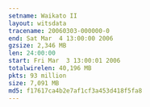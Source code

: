 ```yaml
---
setname: Waikato II
layout: witsdata
tracename: 20060303-000000-0
end: Sat Mar  4 13:00:00 2006
gzsize: 2,346 MB
len: 24:00:00
start: Fri Mar  3 13:00:01 2006
totalwirelen: 40,196 MB
pkts: 93 million
size: 7,091 MB
md5: f17617ca4b2e7af1cf3a453d418f5fa8
---
```

